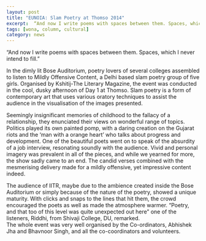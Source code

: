 ```yaml
---
layout: post
title: "EUNOIA: Slam Poetry at Thomso 2014"
excerpt:  “And now I write poems with spaces between them. Spaces, which I never intend to fill.” 
tags: [wona, column, cultural]
category: news
---
```


 “And now I write poems with spaces between them. Spaces, which I never intend to fill.”

In the dimly lit Bose Auditorium, poetry lovers of several colleges assembled to listen to Mildly Offensive Content, a Delhi based slam poetry group of five girls. Organised by Kshitij-The Literary Magazine, the event was conducted in the cool, dusky afternoon of Day 1 at Thomso. Slam poetry is a form of contemporary art that uses various oratory techniques to assist the audience in the visualisation of the images presented. 
 
Seemingly insignificant memories of childhood to the fallacy of a relationship, they enunciated their views on wonderful range of topics. Politics played its own painted pomp, with a daring creation on the Gujarat riots and the ‘man with a orange heart’ who talks about progress and development. One of the beautiful poets went on to speak of the absurdity of a job interview, resonating soundly with the audience. Vivid and personal imagery was prevalent in all of the pieces, and while we yearned for more, the show sadly came to an end. The candid verses combined with the mesmerising delivery made for a mildly offensive, yet impressive content indeed.  

The audience of IITR, maybe due to the ambience created inside the Bose Auditorium or simply because of the nature of the poetry, showed a unique maturity. With clicks and snaps to the lines that hit them, the crowd encouraged the poets as well as made the atmosphere warmer. “Poetry, and that too of this level was quite unexpected out here” one of the listeners, Riddhi, from Shivaji College, DU, remarked.  
The whole event was very well organised by the Co-ordinators, Abhishek Jha and Bhavnoor Singh, and all the co-coordinators and volunteers.
